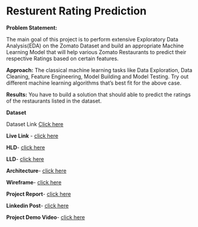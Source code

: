# Resturent Rating Prediction

**Problem Statement:**

The main goal of this project is to perform extensive Exploratory Data Analysis(EDA) on
the Zomato Dataset and build an appropriate Machine Learning Model that will help
various Zomato Restaurants to predict their respective Ratings based on certain
features.

**Approach:** The classical machine learning tasks like Data Exploration, Data Cleaning,
Feature Engineering, Model Building and Model Testing. Try out different machine
learning algorithms that’s best fit for the above case.

**Results:** You have to build a solution that should able to predict the ratings of the
restaurants listed in the dataset.

**Dataset**

Dataset Link [Click here]("https://www.kaggle.com/datasets/himanshupoddar/zomato-bangalore-restaurants?resource=download")

**Live Link** - [click here]("https://tusharjain8177-restaurant-rating-prediction-app-59piu7.streamlit.app/")

**HLD**- [click here](https://drive.google.com/file/d/1HPcJ2Pwj6G9PW4tVXCZukTydeTj-h__s/view?usp=share_link)

**LLD**- [click here](https://drive.google.com/file/d/1qFk8aeQAzknYyMkV4Qqn1zdXkcHGDE_Z/view?usp=share_link)

**Architecture**- [click here](https://drive.google.com/file/d/18PqAlE3kTaYyB5nTQ4yNqZwvM_4JzDpj/view?usp=share_link)

**Wireframe**- [click here](https://drive.google.com/file/d/12kBBMnLwqDEpxnb1Fe55WRlm4UOPKXuP/view?usp=share_link)

**Project Report**- [click here](https://drive.google.com/file/d/15gduPGmW8k1VOyACxvy1lOlu4ttdX9m4/view?usp=share_link)

**Linkedin Post**- [click here](https://www.linkedin.com/posts/tushar-jain-47a47a193_pwskills-machinelearning-physicswallah-activity-7025771749803712513-PZG9?utm_source=share&utm_medium=member_desktop)

**Project Demo Video**- [click here](https://drive.google.com/file/d/1d0_qtNjPXprXm3TFqHD8KNmeWzlPt5cX/view?usp=share_link)